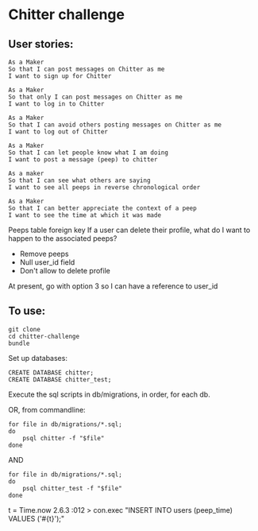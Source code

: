 # Chitter challenge

## User stories:
```
As a Maker
So that I can post messages on Chitter as me
I want to sign up for Chitter

As a Maker
So that only I can post messages on Chitter as me
I want to log in to Chitter

As a Maker
So that I can avoid others posting messages on Chitter as me
I want to log out of Chitter

As a Maker
So that I can let people know what I am doing  
I want to post a message (peep) to chitter

As a maker
So that I can see what others are saying  
I want to see all peeps in reverse chronological order

As a Maker
So that I can better appreciate the context of a peep
I want to see the time at which it was made
```
Peeps table foreign key
If a user can delete their profile, what do I want to happen to the associated peeps?
* Remove peeps
* Null user_id field
* Don't allow to delete profile

At present, go with option 3 so I can have a reference to user_id

## To use:
```
git clone
cd chitter-challenge
bundle
```
Set up databases:
```
CREATE DATABASE chitter;
CREATE DATABASE chitter_test;
```
Execute the sql scripts in db/migrations, in order, for each db.

OR, from commandline:
```
for file in db/migrations/*.sql;
do
    psql chitter -f "$file"
done
```
AND
```
for file in db/migrations/*.sql;
do
    psql chitter_test -f "$file"
done
```


t = Time.now
2.6.3 :012 > con.exec "INSERT INTO users (peep_time) VALUES ('#{t}');"
